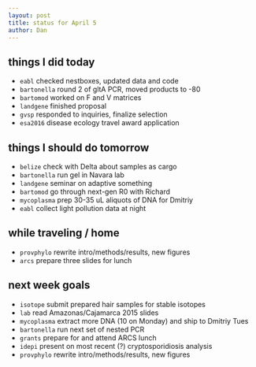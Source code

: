 ```yaml
---
layout: post
title: status for April 5
author: Dan
---
```


## things I did today
* `eabl` checked nestboxes, updated data and code
* `bartonella` round 2 of gltA PCR, moved products to -80
* `bartomod` worked on F and V matrices
* `landgene` finished proposal
* `gvsp` responded to inquiries, finalize selection
* `esa2016` disease ecology travel award application

## things I should do tomorrow
* `belize` check with Delta about samples as cargo
* `bartonella` run gel in Navara lab
* `landgene` seminar on adaptive something
* `bartomod` go through next-gen R0 with Richard
* `mycoplasma` prep 30-35 uL aliquots of DNA for Dmitriy
* `eabl` collect light pollution data at night

## while traveling / home
* `provphylo` rewrite intro/methods/results, new figures
* `arcs` prepare three slides for lunch

## next week goals
* `isotope` submit prepared hair samples for stable isotopes
* `lab` read Amazonas/Cajamarca 2015 slides
* `mycoplasma` extract more DNA (10 on Monday) and ship to Dmitriy Tues
* `bartonella` run next set of nested PCR
* `grants` prepare for and attend ARCS lunch
* `idepi` present on most recent (?) cryptosporidiosis analysis
* `provphylo` rewrite intro/methods/results, new figures

<i class='fa fa-code' style='color:pink'> </i>
